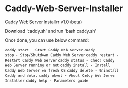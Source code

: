 # Caddy-Web-Server-Installer
Caddy Web Server Installer v1.0 (beta)


Download 'caddy.sh' and run 'bash caddy.sh'

Once done, you can use below command:

<code>caddy start          - Start Caddy Web Server</code> </hr>
<code>caddy stop           - Stop/Shutdown Caddy Web Server</code> </hr>
<code>caddy restart        - Restart Caddy Web Server</code> </hr>
<code>caddy status         - Check Caddy Web Server running or not</code> </hr>
<code>caddy install        - Install Caddy Web Server on fresh OS</code> </hr>
<code>caddy delete         - Uninstall Caddy and data.</code> </hr>
<code>caddy about          - About Caddy Web Server Installer</code> </hr>
<code>caddy help           - Parameters guide</code> </hr>

